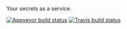 Your secrets as a service.

[![Appveyor build status](https://ci.appveyor.com/api/projects/status/gynthh2gufo57wid/branch/master?svg=true)](https://ci.appveyor.com/project/dhobbs/lazenby/branch/master)
[![Travis build status](https://travis-ci.org/TwistedSystemsLtd/lazenby.svg?branch=master)](https://travis-ci.org/TwistedSystemsLtd/lazenby)
